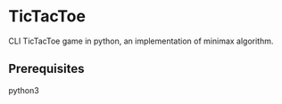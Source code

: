 # TicTacToe
CLI TicTacToe game in python, an implementation of minimax algorithm.

## Prerequisites
python3
